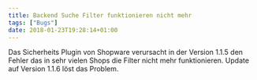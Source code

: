 ```yaml
---
title: Backend Suche Filter funktionieren nicht mehr
tags: ["Bugs"]
date: 2018-01-23T19:28:14+01:00
---
```


Das Sicherheits Plugin von Shopware verursacht in der Version 1.1.5 den Fehler das in sehr vielen Shops die Filter nicht mehr funktionieren.
Update auf Version 1.1.6 löst das Problem.
